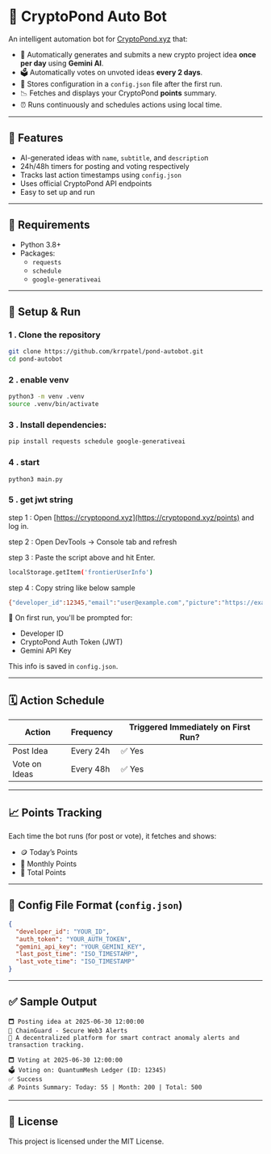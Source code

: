 # 🤖 CryptoPond Auto Bot

An intelligent automation bot for [CryptoPond.xyz](https://cryptopond.xyz) that:

- 🧠 Automatically generates and submits a new crypto project idea **once per day** using **Gemini AI**.
- 🗳️ Automatically votes on unvoted ideas **every 2 days**.
- 📆 Stores configuration in a `config.json` file after the first run.
- 📉 Fetches and displays your CryptoPond **points** summary.
- ⏰ Runs continuously and schedules actions using local time.

---

## 🔧 Features

- AI-generated ideas with `name`, `subtitle`, and `descriptio`n
- 24h/48h timers for posting and voting respectively
- Tracks last action timestamps using `config.json`
- Uses official CryptoPond API endpoints
- Easy to set up and run

---

## 🧱 Requirements

- Python 3.8+
- Packages:
  - `requests`
  - `schedule`
  - `google-generativeai`

---

## 🚀 Setup & Run

### 1 . Clone the repository

```bash
git clone https://github.com/krrpatel/pond-autobot.git
cd pond-autobot
```

### 2 . enable venv

```bash
python3 -m venv .venv
source .venv/bin/activate
```

### 3 . Install dependencies:

```bash
pip install requests schedule google-generativeai
```

### 4 . start

```bash
python3 main.py
```

### 5 . get jwt string

step 1 : Open [https://cryptopond.xyz](https://cryptopond.xyz/points) and log in.

step 2 : Open DevTools → Console tab and refresh

step 3 : Paste the script above and hit Enter.
```bash
localStorage.getItem('frontierUserInfo')
```
step 4 : Copy string like below sample

```bash
{"developer_id":12345,"email":"user@example.com","picture":"https://example.com/sample-profile.jpg","name":"sampleuser","iss":"frontier","exp":1751522698,"iat":1751263498,"jwt":"eyJhbGciOiJIUzI1NiIsInR5cCI6IkpXVCJ9.eyJkZXZlbG9wZXJfaWQiOjEyMzQ1LCJlbWFpbCI6InVzZXJAZXhhbXBsZS5jb20iLCJuYW1lIjoic2FtcGxldXNlciIsImlzcyI6ImZyb250aWVyIiwiZXhwIjoxNzUxNTIyNjk4LCJpYXQiOjE3NTEyNjM0OTh9.dummy_signature_1234567890"}
```


📝 On first run, you'll be prompted for:

- Developer ID
- CryptoPond Auth Token (JWT)
- Gemini API Key

This info is saved in `config.json`.

---

## 🗓️ Action Schedule

| Action        | Frequency | Triggered Immediately on First Run? |
| ------------- | --------- | ----------------------------------- |
| Post Idea     | Every 24h | ✅ Yes                               |
| Vote on Ideas | Every 48h | ✅ Yes                               |

---

## 📈 Points Tracking

Each time the bot runs (for post or vote), it fetches and shows:

- 🪙 Today’s Points
- 📅 Monthly Points
- 🧮 Total Points

---

## 🔐 Config File Format (`config.json`)

```json
{
  "developer_id": "YOUR_ID",
  "auth_token": "YOUR_AUTH_TOKEN",
  "gemini_api_key": "YOUR_GEMINI_KEY",
  "last_post_time": "ISO_TIMESTAMP",
  "last_vote_time": "ISO_TIMESTAMP"
}
```

---

## ✅ Sample Output

```
🗖️ Posting idea at 2025-06-30 12:00:00
📌 ChainGuard - Secure Web3 Alerts
📝 A decentralized platform for smart contract anomaly alerts and transaction tracking.

🗖️ Voting at 2025-06-30 12:00:00
🗳️ Voting on: QuantumMesh Ledger (ID: 12345)
✅ Success
💰 Points Summary: Today: 55 | Month: 200 | Total: 500
```

---

## 📜 License

This project is licensed under the MIT License.
